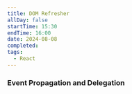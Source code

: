 ```yaml
---
title: DOM Refresher
allDay: false
startTime: 15:30
endTime: 16:00
date: 2024-08-08
completed: 
tags:
  - React
---
```


### Event Propagation and Delegation

